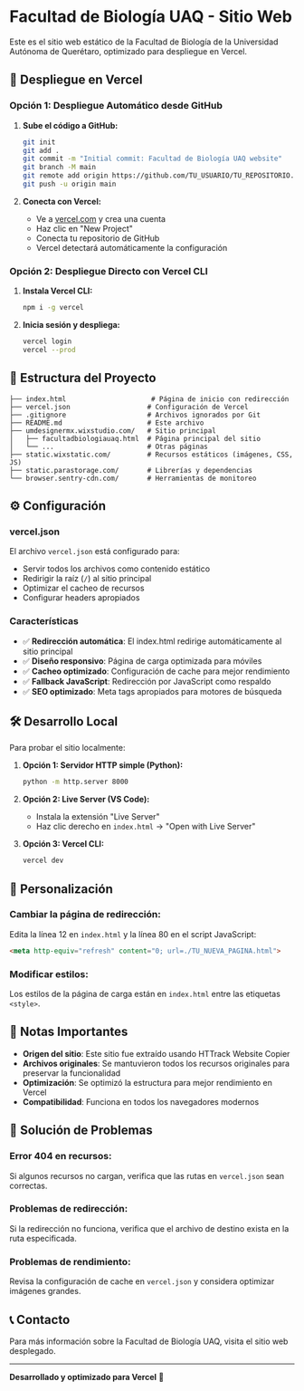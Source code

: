 # Facultad de Biología UAQ - Sitio Web

Este es el sitio web estático de la Facultad de Biología de la Universidad Autónoma de Querétaro, optimizado para despliegue en Vercel.

## 🚀 Despliegue en Vercel

### Opción 1: Despliegue Automático desde GitHub

1. **Sube el código a GitHub:**
   ```bash
   git init
   git add .
   git commit -m "Initial commit: Facultad de Biología UAQ website"
   git branch -M main
   git remote add origin https://github.com/TU_USUARIO/TU_REPOSITORIO.git
   git push -u origin main
   ```

2. **Conecta con Vercel:**
   - Ve a [vercel.com](https://vercel.com) y crea una cuenta
   - Haz clic en "New Project"
   - Conecta tu repositorio de GitHub
   - Vercel detectará automáticamente la configuración

### Opción 2: Despliegue Directo con Vercel CLI

1. **Instala Vercel CLI:**
   ```bash
   npm i -g vercel
   ```

2. **Inicia sesión y despliega:**
   ```bash
   vercel login
   vercel --prod
   ```

## 📁 Estructura del Proyecto

```
├── index.html                     # Página de inicio con redirección
├── vercel.json                   # Configuración de Vercel
├── .gitignore                    # Archivos ignorados por Git
├── README.md                     # Este archivo
├── umdesignermx.wixstudio.com/   # Sitio principal
│   ├── facultadbiologiauaq.html  # Página principal del sitio
│   └── ...                       # Otras páginas
├── static.wixstatic.com/         # Recursos estáticos (imágenes, CSS, JS)
├── static.parastorage.com/       # Librerías y dependencias
└── browser.sentry-cdn.com/       # Herramientas de monitoreo
```

## ⚙️ Configuración

### vercel.json
El archivo `vercel.json` está configurado para:
- Servir todos los archivos como contenido estático
- Redirigir la raíz (`/`) al sitio principal
- Optimizar el cacheo de recursos
- Configurar headers apropiados

### Características

- ✅ **Redirección automática**: El index.html redirige automáticamente al sitio principal
- ✅ **Diseño responsivo**: Página de carga optimizada para móviles
- ✅ **Cacheo optimizado**: Configuración de cache para mejor rendimiento
- ✅ **Fallback JavaScript**: Redirección por JavaScript como respaldo
- ✅ **SEO optimizado**: Meta tags apropiados para motores de búsqueda

## 🛠️ Desarrollo Local

Para probar el sitio localmente:

1. **Opción 1: Servidor HTTP simple (Python):**
   ```bash
   python -m http.server 8000
   ```

2. **Opción 2: Live Server (VS Code):**
   - Instala la extensión "Live Server"
   - Haz clic derecho en `index.html` → "Open with Live Server"

3. **Opción 3: Vercel CLI:**
   ```bash
   vercel dev
   ```

## 🔧 Personalización

### Cambiar la página de redirección:
Edita la línea 12 en `index.html` y la línea 80 en el script JavaScript:
```html
<meta http-equiv="refresh" content="0; url=./TU_NUEVA_PAGINA.html">
```

### Modificar estilos:
Los estilos de la página de carga están en `index.html` entre las etiquetas `<style>`.

## 📝 Notas Importantes

- **Origen del sitio**: Este sitio fue extraído usando HTTrack Website Copier
- **Archivos originales**: Se mantuvieron todos los recursos originales para preservar la funcionalidad
- **Optimización**: Se optimizó la estructura para mejor rendimiento en Vercel
- **Compatibilidad**: Funciona en todos los navegadores modernos

## 🐛 Solución de Problemas

### Error 404 en recursos:
Si algunos recursos no cargan, verifica que las rutas en `vercel.json` sean correctas.

### Problemas de redirección:
Si la redirección no funciona, verifica que el archivo de destino exista en la ruta especificada.

### Problemas de rendimiento:
Revisa la configuración de cache en `vercel.json` y considera optimizar imágenes grandes.

## 📞 Contacto

Para más información sobre la Facultad de Biología UAQ, visita el sitio web desplegado.

---

**Desarrollado y optimizado para Vercel** 🚀